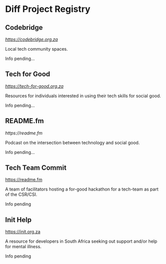 # Diff Project Registry

## Codebridge

_https://codebridge.org.za_

Local tech community spaces.

Info pending…

## Tech for Good

_https://tech-for-good.org.za_

Resources for individuals interested in using their tech skills for social good.

Info pending…

## README.fm

_https://readme.fm_

Podcast on the intersection between technology and social good.

Info pending…

## Tech Team Commit

https://readme.fm

A team of facilitators hosting a for-good hackathon for a tech-team as part of the CSR/CSI.

Info pending

## Init Help

https://init.org.za

A resource for developers in South Africa seeking out support and/or help for mental illness.

Info pending